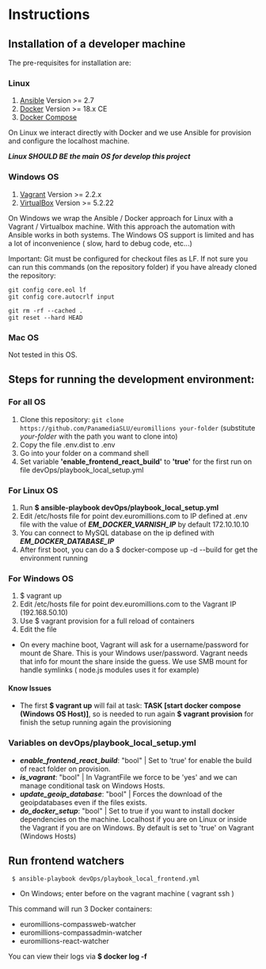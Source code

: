 # Instructions

## Installation of a developer machine

The pre-requisites for installation are:

### Linux 
1. [Ansible](https://www.ansible.com/) Version >= 2.7
2. [Docker](https://docs.docker.com/install/)  Version >= 18.x CE
3. [Docker Compose](https://docs.docker.com/compose/)

On Linux we interact directly with Docker and we use Ansible for provision and configure the localhost machine.

***Linux SHOULD BE the main OS for develop this project***  

### Windows OS 
1. [Vagrant](https://www.vagrantup.com/downloads.html) Version >= 2.2.x
2. [VirtualBox](https://www.virtualbox.org/wiki/Downloads) Version >= 5.2.22

On Windows we wrap the Ansible / Docker approach for Linux with a Vagrant / Virtualbox machine. With this approach the automation with Ansible works in both
systems. The Windows OS support is limited and has a lot of inconvenience ( slow, hard to debug code, etc...) 

Important: Git must be configured for checkout files as LF. If not sure you can run this commands (on the repository folder) if you have already cloned the repository:

```
git config core.eol lf
git config core.autocrlf input

git rm -rf --cached . 
git reset --hard HEAD
```

### Mac OS
Not tested in this OS.

## Steps for running the development environment:

### For all OS
1. Clone this repository: `git clone https://github.com/PanamediaSLU/euromillions your-folder` (substitute _your-folder_ with the path you want to clone into)
2. Copy the file .env.dist to .env
3. Go into your folder on a command shell
4. Set variable **'enable_frontend_react_build'** to **'true'** for the first run on file devOps/playbook_local_setup.yml 

### For Linux OS

1. Run **$ ansible-playbook devOps/playbook_local_setup.yml**
2. Edit /etc/hosts file for point dev.euromillions.com to IP defined at .env file with the value of ***EM_DOCKER_VARNISH_IP*** by default 172.10.10.10
3. You can connect to MySQL database on the ip defined with ***EM_DOCKER_DATABASE_IP***
4. After first boot, you can do a $ docker-compose up -d --build for get the environment running

### For Windows OS

1. $ vagrant up
2. Edit /etc/hosts file for point dev.euromillions.com to the Vagrant IP (192.168.50.10)
3. Use $ vagrant provision for a full reload of containers
4. Edit the file

- On every machine boot, Vagrant will ask for a username/password for mount de Share. This is your Windows user/password. 
Vagrant needs that info for mount the share inside the guess. 
We use SMB mount for handle symlinks ( node.js modules uses it for example)

#### Know Issues

- The first **$ vagrant up** will fail at task: **TASK [start docker compose (Windows OS Host)]**, so is needed to run again **$ vagrant provision** for finish the setup running again the provisioning

### Variables on devOps/playbook_local_setup.yml
- ***enable_frontend_react_build***: "bool" | Set to 'true' for enable the build of react folder on provision.
- ***is_vagrant***: "bool" | In VagrantFile we force to be 'yes' and we can manage conditional task on Windows Hosts.
- ***update_geoip_database***: "bool" | Forces the download of  the geoipdatabases even if the files exists.
- ***do_docker_setup***: "bool" | Set to true if you want to install docker dependencies on the machine. Localhost if you are on Linux or inside the Vagrant if you are on Windows. By default is set to 'true' on Vagrant (Windows Hosts)  

## Run frontend watchers

```
 $ ansible-playbook devOps/playbook_local_frontend.yml
```

* On Windows; enter before on the vagrant machine ( vagrant ssh )

This command will run 3 Docker containers:
- euromillions-compassweb-watcher
- euromillions-compassadmin-watcher 
- euromillions-react-watcher

You can view their logs via **$ docker log -f <container-name>**


